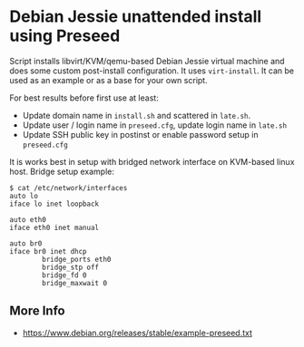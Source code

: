 # Debian Jessie unattended install using Preseed

Script installs libvirt/KVM/qemu-based Debian Jessie virtual machine and does some custom post-install configuration.
It uses `virt-install`.
It can be used as an example or as a base for your own script.

For best results before first use at least:
 * Update domain name in `install.sh` and scattered in `late.sh`.
 * Update user / login name in `preseed.cfg`, update login name in `late.sh`
 * Update SSH public key in postinst or enable password setup in `preseed.cfg`

It is works best in setup with bridged network interface on KVM-based linux host. Bridge setup example:
```
$ cat /etc/network/interfaces
auto lo
iface lo inet loopback

auto eth0
iface eth0 inet manual

auto br0
iface br0 inet dhcp
        bridge_ports eth0
        bridge_stp off
        bridge_fd 0
        bridge_maxwait 0
```

More Info
---------
* https://www.debian.org/releases/stable/example-preseed.txt
